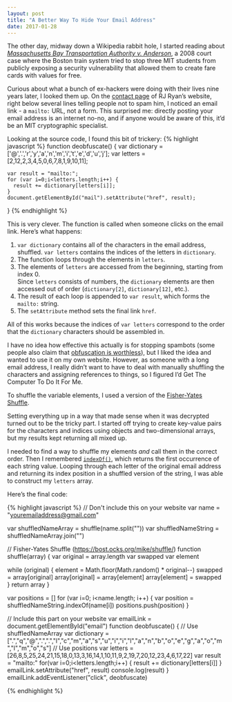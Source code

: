 ```yaml
---
layout: post
title: "A Better Way To Hide Your Email Address"
date: 2017-01-28
---
```


The other day, midway down a Wikipedia rabbit hole, I started reading about *[Massachusetts Bay Transportation Authority v. Anderson](https://en.wikipedia.org/wiki/Massachusetts_Bay_Transportation_Authority_v._Anderson)*, a 2008 court case where the Boston train system tried to stop three MIT students from publicly exposing a security vulnerability that allowed them to create fare cards with values for free. 

Curious about what a bunch of ex-hackers were doing with their lives nine years later, I looked them up. On the [contact page](http://www.rustyryan.net/connect/) of RJ Ryan’s website, right below several lines telling people not to spam him, I noticed an email link - a `mailto:` URL, not a form. This surprised me: directly posting your email address is an internet no-no, and if anyone would be aware of this, it’d be an MIT cryptographic specialist.

Looking at the source code, I found this bit of trickery: 
{% highlight javascript %}
  function deobfuscate() {
    var dictionary = ['@','.','r','y','a','n','m','i','t','e','d','u','j'];
    var letters = [2,12,2,3,4,5,0,6,7,8,1,9,10,11];

    var result = "mailto:";
    for (var i=0;i<letters.length;i++) {
      result += dictionary[letters[i]];
    }
    document.getElementById("mail").setAttribute("href", result);
  }
{% endhighlight %}

This is very clever. The function is called when someone clicks on the email link. Here’s what happens: 

1. `var dictionary` contains all of the characters in the email address, shuffled. `var letters` contains the indices of the letters in `dictionary`. 
2. The function loops through the elements in `letters`. 
3. The elements of `letters` are accessed from  the beginning, starting from index 0.  
Since `letters` consists of numbers, the `dictionary` elements are then accessed out of order (`dictionary[2]`, `dictionary[12]`, etc.). 
4. The result of each loop is appended to `var result`, which forms the `mailto:` string.
5. The `setAttribute` method sets the final link `href`. 

All of this works because the indices of `var letters` correspond to the order that the `dictionary` characters should be assembled in.

I have no idea how effective this actually is for stopping spambots (some people also claim that [obfuscation is worthless](https://qz.com/181635/surprise-theres-really-no-need-to-conceal-your-email-address-from-spammers/)), but I liked the idea and wanted to use it on my own website. However, as someone with a long email address, I really didn’t want to have to deal with manually shuffling the characters and assigning references to things, so I figured I’d Get The Computer To Do It For Me. 


To shuffle the variable elements, I used a version of the [Fisher-Yates Shuffle](https://bost.ocks.org/mike/shuffle/). 

Setting everything up in a way that made sense when it was decrypted turned out to be the tricky part. I started off trying to create key-value pairs for the characters and indices using objects and two-dimensional arrays, but my results kept returning all mixed up. 

I needed to find a way to shuffle my elements *and* call them in the correct order. Then I remembered [`indexOf()`](https://developer.mozilla.org/en-US/docs/Web/JavaScript/Reference/Global_Objects/String/indexOf), which returns the first occurrence of each string value. Looping through each letter of the original email address and returning its index position in a shuffled version of the string, I was able to construct my `letters` array. 

Here’s the final code:

{% highlight javascript %}
// Don't include this on your website
var name = "youremailaddress@gmail.com"

var shuffledNameArray = shuffle(name.split(""))
var shuffledNameString = shuffledNameArray.join("")
 
// Fisher-Yates Shuffle (https://bost.ocks.org/mike/shuffle/)
function shuffle(array) {
  var original = array.length 
  var swapped
  var element

  while (original) {
    element = Math.floor(Math.random() * original--)
    swapped = array[original]
    array[original] = array[element]
    array[element] = swapped
  }
  return array
}

var positions = []
for (var i=0; i<name.length; i++) {
  var position = shuffledNameString.indexOf(name[i])
    positions.push(position)
}

// Include this part on your website
var emailLink = document.getElementById("email")
function deobfuscate() {
  // Use shuffledNameArray
	var dictionary = [".","q","@",".",".","l","c","m","a","s","u","i","i","l","a","n","b","o","e","g","a","o","m","l","m","o","s"]
  // Use positions
	var letters = [26,8,5,25,24,21,15,18,0,13,3,16,14,1,10,11,9,2,19,7,20,12,23,4,6,17,22]
	var result = "mailto:"
	for(var i=0;i<letters.length;i++) {
		result += dictionary[letters[i]]
	}
	emailLink.setAttribute("href", result)
  console.log(result)
}
emailLink.addEventListener("click", deobfuscate)  

{% endhighlight %}